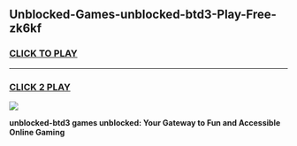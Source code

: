 
## Unblocked-Games-unblocked-btd3-Play-Free-zk6kf
<h3>
<a href="https://premium76.site?title=unblocked-btd3&ref=23A">CLICK TO PLAY</a></h3>
<hr>

<h3>
<a href="https://premium76.site?title=unblocked-btd3&ref=23A">CLICK 2 PLAY</a>
  
</h3>

<a href="https://premium76.site?title=unblocked-btd3&ref=23A"><img src="https://clearcache.store/games.png"></a>


**unblocked-btd3 games unblocked: Your Gateway to Fun and Accessible Online Gaming**
